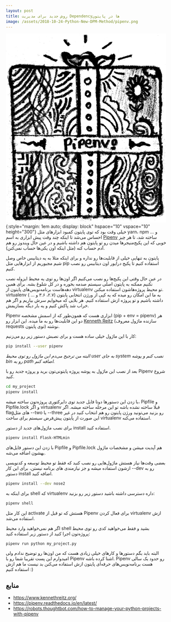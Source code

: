 ```yaml
---
layout: post
title: روش جدید برای مدیریت Dependencyها در پایتون
image: /assets/2018-10-24-Python-New-DPM-Method/pipenv.png
---
```


![Pipenv](/assets/2018-10-24-Python-New-DPM-Method/pipenv.png){:style="margin: 1em auto; display: block" hspace="10" vspace="10" height="300"}
خیلی وقت بود که توی پایتون کمبود ابزار‌های مثل yarn، npm و … احساس می‌شد
 تا اینکه چند وقت پیش ابزاری به اسم [Pipenv](https://github.com/pypa/pipenv) ساخته شد، 
 تا هر چیز خوبی که این پکیج‌منیجر‌ها میدن رو تو پایتون هم داشته باشیم و در عین حال ویندوز رو هم آدم حساب کنه (مثل اینکه اون یکی‌ها حساب نمی‌کنن).

پایتون به تنهایی خیلی از قابلیت‌ها رو نداره و برای اینکه مثلا به یه دیتابیس خاص وصل شیم مجبوریم 
از ابزار‌هایی مثل pip استفاده کنیم تا پکیج درایور اون دیتابیس رو نصب کنیم.
 
در عین حال وقتی این پکیج‌ها رو نصب می‌کنیم اگر اون‌ها رو توی یه محیط ایزوله نصب نکنیم ممکنه به پایتون اصلی سیستم صدمه بخوره و در کل شلوغ بشه. برای همین دهه‌هاست برنامه‌نویس‌های پایتون از virtualenv تو محیط پروژه‌هاشون استفاده میکنن.
virtualenv به ما این امکان رو میده که یه کپی از ورژن انتخابی پایتون (۲.۷، ۳.۶ و … ) داشته باشیم و تو پروژه ازش استفاده کنیم. هر بلایی که میخوایم سرش بیاریم و 
اگر هم خراب شد پاکش کنیم و یه بار دیگه بسازیمش.


Pipenv ابزاری هست که همون‌طور که از اسمش مشخصه (pip + env = pipenv) هر دو این قابلیت‌ها رو به ما میده.
این ابزار رو [Kenneth Reitz](https://www.kennethreitz.org/) (سازنده ماژول معروف requests توی پایتون) نوشته.

کار با این ماژول خیلی ساده هست و برای نصبش دستور زیر رو می‌زنیم:
‍‍‍

```bash
pip install --user pipenv
```
*البته من ترجیح می‌دم این ماژول رو توی محیط user به جای system نصب کنم و پوشه bin رو به path اضافه کنم.*


بعد از نصب این ماژول به پوشه پروژه پایتونی‌تون برید و پروژه جدید رو با Pipenv شروع کنید.
‍‍‍
```bash
cd my_project
pipenv install
```
با زدن این دستورها دوتا فایل جدید توی دایرکتوری پروژه‌تون ساخته میشه، Pipfile و Pipfile.lock و اگر virtualenv قبلا ساخته نشده باشه تو این مرحله ساخته میشه. اگر flag‌های مثل --two یا --three رو بزنید می‌تونید ورژن پایتون رو هم انتخاب کنید در غیر این صورت از پایتون پیش‌فرض سیستم برای ساخت virtualenv استفاده می‌کنه.

برای نصب ماژول‌های جدید از دستور install استفاده کنید.

```bash
pipenv install Flask-HTMLmin
```
با زدن این دستور فایل‌های Pipfile و Pipfile.lock هم آپدیت میشن و مشخصات ماژول بهشون اضافه می‌شه.

بعضی وقت‌ها نیاز هستش ماژول‌هایی رو نصب کنید که فقط تو محیط توسعه و کدنویسی ازشون استفاده میشه و جز نیازمندی های برنامه نیستن، برای این‌ کار --dev رو به دستور install اضافه کنید.
```bash
pipenv install --dev nose2
```

برای اینکه به shell که virtualenv داره دسترسی داشته باشید دستور زیر رو بزنید:
```bash
pipenv shell
```
این کار مثل activate هستش که تو قبل از Pipenv برای فعال کردن virtualenv ازش استفاده می‌شد.


اگر هم نمی‌خواهید وارد محیط shell بشید و فقط می‌خواهید کدی رو توی محیط پروژه‌تون اجرا کنید از دستور زیر استفاده کنید:
```bash
pipenv run python my_project.py
```

 البته باید بگم دستور‌ها و کارهای خیلی زیادی هست که من اون‌ها رو توضیح ندادم ولی امیدوارم این پست تقریبا شما رو با Pipenv اشنا کرده باشه.
Pipenv رو حدود یک سالی هست برنامه‌نویس‌های حرفه‌ای پایتون ازش استفاده می‌کنن بد نیست ما هم ازش استفاده کنیم :)

## منابع

- https://www.kennethreitz.org/
- https://pipenv.readthedocs.io/en/latest/
- https://robots.thoughtbot.com/how-to-manage-your-python-projects-with-pipenv
